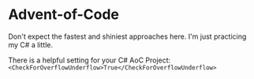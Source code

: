 # Advent-of-Code

Don't expect the fastest and shiniest approaches here. I'm just practicing my C# a little.

There is a helpful setting for your C# AoC Project: `<CheckForOverflowUnderflow>True</CheckForOverflowUnderflow>`
